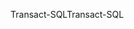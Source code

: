 <span data-ttu-id="108a3-101">Transact-SQL</span><span class="sxs-lookup"><span data-stu-id="108a3-101">Transact-SQL</span></span>